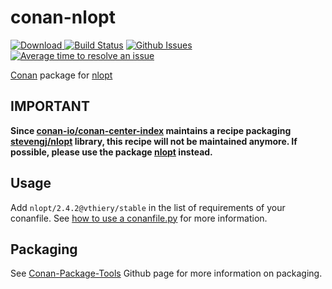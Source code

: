 # conan-nlopt

[ ![Download](https://api.bintray.com/packages/vthiery/conan-packages/nlopt%3Avthiery/images/download.svg) ](https://bintray.com/vthiery/conan-packages/nlopt%3Avthiery/_latestVersion)
[![Build Status](https://travis-ci.org/vthiery/conan-nlopt.svg?branch=master)](https://travis-ci.org/vthiery/conan-nlopt)
[![Github Issues](https://img.shields.io/github/issues/vthiery/conan-nlopt.svg)](https://github.com/vthiery/conan-nlopt/issues)
[![Average time to resolve an issue](http://isitmaintained.com/badge/resolution/vthiery/conan-nlopt.svg)](http://isitmaintained.com/project/vthiery/conan-nlopt "Average time to resolve an issue")

[Conan](https://bintray.com/vthiery/conan-packages/nlopt%3Avthiery) package for [nlopt](https://github.com/stevengj/nlopt)

## IMPORTANT

**Since [conan-io/conan-center-index](https://github.com/conan-io/conan-center-index) maintains a recipe packaging [stevengj/nlopt](https://github.com/stevengj/nlopt) library, this recipe will not be maintained anymore. If possible, please use the package [nlopt](https://conan.io/center/nlopt/2.7.0/) instead.**

## Usage

Add `nlopt/2.4.2@vthiery/stable` in the list of requirements of your conanfile. See [how to use a conanfile.py](http://docs.conan.io/en/latest/mastering/conanfile_py.html) for more information.

## Packaging

See [Conan-Package-Tools](https://github.com/conan-io/conan-package-tools) Github page for more information on packaging.
